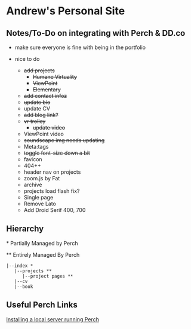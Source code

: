 # Andrew's Personal Site

## Notes/To-Do on integrating with Perch & DD.co
- make sure everyone is fine with being in the portfolio

- nice to do
   - ~~add projects~~
      - ~~Humane Virtuality~~
      - ~~ViewPoint~~
      - ~~Elementary~~
   - ~~add contact infoz~~
   - ~~update bio~~
   - update CV
   - ~~add blog link?~~
   - ~~vr trolley~~
      - ~~update video~~
   - ViewPoint video
   - ~~soundscape img needs updating~~
   - Meta:tags
   - ~~toggle font-size down a bit~~
   - favicon
   - 404++
   - header nav on projects
   - zoom.js by Fat
   - archive
   - projects load flash fix?
   - Single page
   - Remove Lato
   - Add Droid Serif 400, 700

## Hierarchy
\* Partially Managed by Perch

\*\* Entirely Managed By Perch

```
|--index *
   |--projects **
      |--project pages **
   |--cv
   |--book
```


## Useful Perch Links
[Installing a local server running Perch](https://solutions.grabaperch.com/development/installing-a-local-server-with-xampp)

